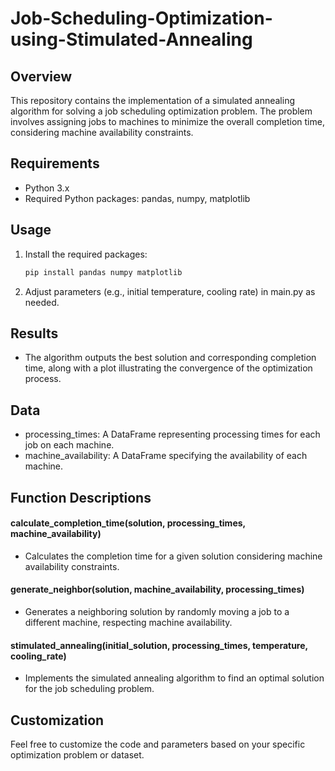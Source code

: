 # Job-Scheduling-Optimization-using-Stimulated-Annealing



## Overview

This repository contains the implementation of a simulated annealing algorithm for solving a job scheduling optimization problem. The problem involves assigning jobs to machines to minimize the overall completion time, considering machine availability constraints.


## Requirements

- Python 3.x
- Required Python packages: pandas, numpy, matplotlib

## Usage

1. Install the required packages:

   ```bash
   pip install pandas numpy matplotlib

2. Adjust parameters (e.g., initial temperature, cooling rate) in main.py as needed. 

## Results
- The algorithm outputs the best solution and corresponding completion time, along with a plot illustrating the convergence of the optimization process.

## Data
- processing_times: A DataFrame representing processing times for each job on each machine.
- machine_availability: A DataFrame specifying the availability of each machine.

## Function Descriptions

#### calculate_completion_time(solution, processing_times, machine_availability)
- Calculates the completion time for a given solution considering machine availability constraints.

#### generate_neighbor(solution, machine_availability, processing_times)
- Generates a neighboring solution by randomly moving a job to a different machine, respecting machine availability.

#### stimulated_annealing(initial_solution, processing_times, temperature, cooling_rate)
- Implements the simulated annealing algorithm to find an optimal solution for the job scheduling problem.

## Customization
Feel free to customize the code and parameters based on your specific optimization problem or dataset.


